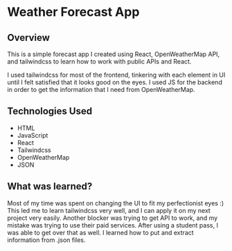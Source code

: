 # Weather Forecast App

## Overview

This is a simple forecast app I created using React, OpenWeatherMap API, and tailwindcss to learn how to work with public APIs and React.

I used tailwindcss for most of the frontend, tinkering with each element in UI until I felt satisfied that it looks good on the eyes. I used JS for the backend in order to get the information that I need from OpenWeatherMap.

## Technologies Used

- HTML
- JavaScript
- React
- Tailwindcss
- OpenWeatherMap
- JSON

## What was learned?

Most of my time was spent on changing the UI to fit my perfectionist eyes :) This led me to learn tailwindcss very well, and I can apply it on my next project very easily. Another blocker was trying to get API to work, and my mistake was trying to use their paid services. After using a student pass, I was able to get over that as well. I learned how to put and extract information from .json files.
